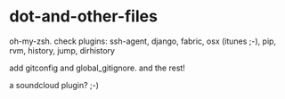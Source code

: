 dot-and-other-files
===================

oh-my-zsh. check plugins: ssh-agent, django, fabric, osx (itunes ;-), pip, rvm, history, jump, dirhistory 

add gitconfig and global_gitignore. and the rest!

a soundcloud plugin? ;-)
